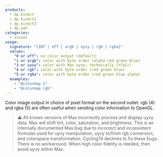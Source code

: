 ```yaml
---
products:
  - dp.kinect
  - dp.kinect2
  - dp.kinect3
  - dp.oak
categories:
  - visual
usage:
  signature: "{INT | off | argb | uyvy | rgb | rgba}"
  values:
    "0 or off": no color output (default)
    "1 or argb": color with byte order (alpha red green blue)
    "3 or uyvy": color with Max uyvy; technically (YCbCr)
    "4 or rgb": color with byte order (red green blue)
    "5 or rgba": color with byte order (red green blue alpha)  
  examples:
    - "@colormap 1"
    - "@colormap rgb"
---
```


Color image output in choice of pixel format on the second outlet.
rgb (4) and rgba (5) are often useful when sending color information to OpenGL.

> :warning: All known versions of Max incorrectly process and display uyvy data.
> Max will shift tint, color, saturation, and brightness. This is an internally
> documented Max bug due to incorrect and inconsistent formulas used for uyvy
> manipulation, uyvy to/from rgb conversion, and colorspace transformation.
> Cycling74 declines to fix these bugs. There is no workaround.
> When high color fidelity is needed, then avoid uyvy within Max.
